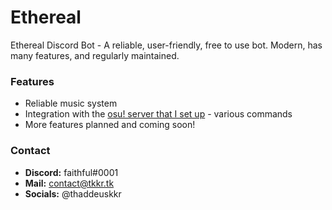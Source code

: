 # Ethereal
Ethereal Discord Bot - A reliable, user-friendly, free to use bot. Modern, has many features, and regularly maintained.

### Features
- Reliable music system
- Integration with the [osu! server that I set up](https://beatmap.tk) - various commands
- More features planned and coming soon!

### Contact
- **Discord:** faithful#0001
- **Mail:** contact@tkkr.tk
- **Socials:** @thaddeuskkr
